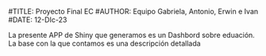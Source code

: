 
#TITLE: Proyecto Final EC
#AUTHOR: Equipo Gabriela, Antonio, Erwin e Ivan
#DATE: 12-DIc-23


La presente APP de Shiny que generamos es un Dashbord sobre eduación. La base con la que contamos es una descripción detallada 
